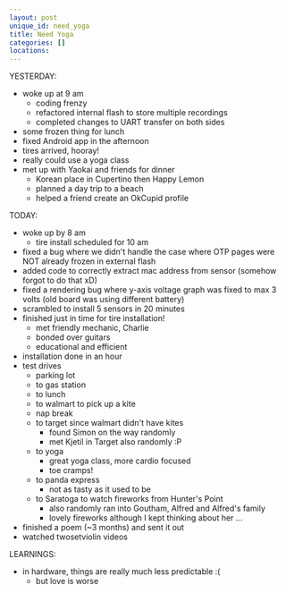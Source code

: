 ```yaml
---
layout: post
unique_id: need_yoga
title: Need Yoga
categories: []
locations: 
---
```


YESTERDAY:
* woke up at 9 am
  * coding frenzy
  * refactored internal flash to store multiple recordings
  * completed changes to UART transfer on both sides
* some frozen thing for lunch
* fixed Android app in the afternoon
* tires arrived, hooray!
* really could use a yoga class
* met up with Yaokai and friends for dinner
  * Korean place in Cupertino then Happy Lemon
  * planned a day trip to a beach
  * helped a friend create an OkCupid profile

TODAY:
* woke up by 8 am
  * tire install scheduled for 10 am
* fixed a bug where we didn't handle the case where OTP pages were NOT already frozen in external flash
* added code to correctly extract mac address from sensor (somehow forgot to do that xD)
* fixed a rendering bug where y-axis voltage graph was fixed to max 3 volts (old board was using different battery)
* scrambled to install 5 sensors in 20 minutes
* finished just in time for tire installation!
  * met friendly mechanic, Charlie
  * bonded over guitars
  * educational and efficient
* installation done in an hour
* test drives
  * parking lot
  * to gas station
  * to lunch
  * to walmart to pick up a kite
  * nap break
  * to target since walmart didn't have kites
    * found Simon on the way randomly
    * met Kjetil in Target also randomly :P
  * to yoga
    * great yoga class, more cardio focused
    * toe cramps!
  * to panda express
    * not as tasty as it used to be
  * to Saratoga to watch fireworks from Hunter's Point
    * also randomly ran into Goutham, Alfred and Alfred's family
    * lovely fireworks although I kept thinking about her ...
* finished a poem (~3 months) and sent it out
* watched twosetviolin videos

LEARNINGS:
* in hardware, things are really much less predictable :(
  * but love is worse
